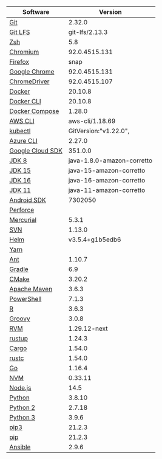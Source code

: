 [//]: # (title: Preinstalled Software on TeamCity Cloud Ubuntu Agents)
[//]: # (auxiliary-id: Preinstalled Software on TeamCity Cloud Ubuntu Agents)

<chunk id="ubuntu-jb-agents">

|Software|Version|
|---|---|
|[Git](https://git-scm.com/)|2.32.0|
|[Git LFS](https://git-lfs.github.com/)|git-lfs/2.13.3|
|[Zsh](https://www.zsh.org/)|5.8|
|[Chromium](https://www.chromium.org/)|92.0.4515.131|
|[Firefox](https://www.mozilla.org/en-US/firefox/)|snap|
|[Google Chrome](https://www.google.com/chrome/)|92.0.4515.131|
|[ChromeDriver](https://chromedriver.chromium.org/)|92.0.4515.107|
|[Docker](https://www.docker.com/)|20.10.8|
|[Docker CLI](https://docs.docker.com/engine/reference/commandline/cli/)|20.10.8|
|[Docker Compose](https://docs.docker.com/compose/)|1.28.0|
|[AWS CLI](https://aws.amazon.com/cli/)|aws-cli/1.18.69|
|[kubectl](https://kubernetes.io/docs/tasks/tools/#kubectl)|GitVersion:"v1.22.0",|
|[Azure CLI](https://docs.microsoft.com/en-us/cli/azure/)|2.27.0|
|[Google Cloud SDK](https://cloud.google.com/sdk)|351.0.0|
|[JDK 8](https://docs.aws.amazon.com/corretto/latest/corretto-8-ug/downloads-list.html)|java-1.8.0-amazon-corretto|
|[JDK 15](https://docs.aws.amazon.com/corretto/latest/corretto-15-ug/downloads-list.html)|java-15-amazon-corretto|
|[JDK 16](https://docs.aws.amazon.com/corretto/latest/corretto-16-ug/downloads-list.html)|java-16-amazon-corretto|
|[JDK 11](https://docs.aws.amazon.com/corretto/latest/corretto-11-ug/downloads-list.html)|java-11-amazon-corretto|
|[Android SDK](https://developer.android.com/studio/command-line)|7302050|
|[Perforce](https://www.perforce.com/)||
|[Mercurial](https://www.mercurial-scm.org/)|5.3.1|
|[SVN](https://subversion.apache.org/)|1.13.0|
|[Helm](https://helm.sh/)|v3.5.4+g1b5edb6|
|[Yarn](https://yarnpkg.com/)||
|[Ant](https://ant.apache.org/)|1.10.7|
|[Gradle](https://gradle.org/)|6.9|
|[CMake](https://cmake.org/)|3.20.2|
|[Apache Maven](https://maven.apache.org/)|3.6.3|
|[PowerShell](https://docs.microsoft.com/en-us/powershell/)|7.1.3|
|[R](https://www.r-project.org/)|3.6.3|
|[Groovy](https://groovy-lang.org/)|3.0.8|
|[RVM](https://rvm.io/)|1.29.12-next|
|[rustup](https://rustup.rs/)|1.24.3|
|[Cargo](https://doc.rust-lang.org/cargo/)|1.54.0|
|[rustc](https://doc.rust-lang.org/rustc/what-is-rustc.html)|1.54.0|
|[Go](https://golang.org/)|1.16.4|
|[NVM](https://github.com/nvm-sh/nvm)|0.33.11|
|[Node.js](https://nodejs.org/en/)|14.5|
|[Python](https://www.python.org/)|3.8.10|
|[Python 2](https://www.python.org/downloads/)|2.7.18|
|[Python 3](https://www.python.org/downloads/)|3.9.6|
|[pip3](https://pip.pypa.io/en/stable/)|21.2.3|
|[pip](https://pip.pypa.io/en/stable/)|21.2.3|
|[Ansible](https://www.ansible.com/)|2.9.6|

</chunk> 
